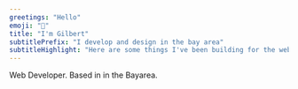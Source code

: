 ```yaml
---
greetings: "Hello"
emoji: "👋"
title: "I'm Gilbert"
subtitlePrefix: "I develop and design in the bay area"
subtitleHighlight: "Here are some things I've been building for the web."
---
```


Web Developer. Based in in the Bayarea.
